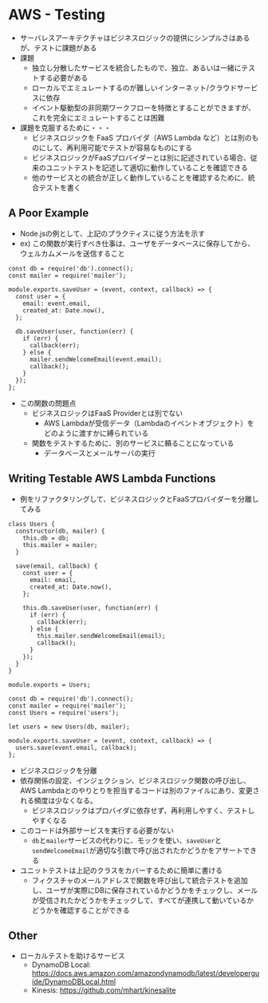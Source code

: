 # AWS - Testing

- サーバレスアーキテクチャはビジネスロジックの提供にシンプルさはあるが、テストに課題がある
- 課題
  - 独立し分散したサービスを統合したもので、独立、あるいは一緒にテストする必要がある
  - ローカルでエミュレートするのが難しいインターネット/クラウドサービスに依存
  - イベント駆動型の非同期ワークフローを特徴とすることができますが、これを完全にエミュレートすることは困難
- 課題を克服するために・・・
  - ビジネスロジックを FaaS プロバイダ（AWS Lambda など）とは別のものにして、再利用可能でテストが容易なものにする
  - ビジネスロジックがFaaSプロバイダーとは別に記述されている場合、従来のユニットテストを記述して適切に動作していることを確認できる
  - 他のサービスとの統合が正しく動作していることを確認するために、統合テストを書く

## A Poor Example
- Node.jsの例として、上記のプラクティスに従う方法を示す
- ex) この関数が実行すべき仕事は、ユーザをデータベースに保存してから、ウェルカムメールを送信すること
```
const db = require('db').connect();
const mailer = require('mailer');

module.exports.saveUser = (event, context, callback) => {
  const user = {
    email: event.email,
    created_at: Date.now(),
  };

  db.saveUser(user, function(err) {
    if (err) {
      callback(err);
    } else {
      mailer.sendWelcomeEmail(event.email);
      callback();
    }
  });
};
```

- この関数の問題点
  - ビジネスロジックはFaaS Providerとは別でない
    - AWS Lambdaが受信データ（Lambdaのイベントオブジェクト）をどのように渡すかに縛られている
  - 関数をテストするために、別のサービスに頼ることになっている
    - データベースとメールサーバの実行

## Writing Testable  AWS Lambda Functions
- 例をリファクタリングして、ビジネスロジックとFaaSプロバイダーを分離してみる

```
class Users {
  constructor(db, mailer) {
    this.db = db;
    this.mailer = mailer;
  }

  save(email, callback) {
    const user = {
      email: email,
      created_at: Date.now(),
    };

    this.db.saveUser(user, function(err) {
      if (err) {
        callback(err);
      } else {
        this.mailer.sendWelcomeEmail(email);
        callback();
      }
    });
  }
}

module.exports = Users;
```

```
const db = require('db').connect();
const mailer = require('mailer');
const Users = require('users');

let users = new Users(db, mailer);

module.exports.saveUser = (event, context, callback) => {
  users.save(event.email, callback);
};
```

- ビジネスロジックを分離
- 依存関係の設定、インジェクション、ビジネスロジック関数の呼び出し、AWS Lambdaとのやりとりを担当するコードは別のファイルにあり、変更される頻度は少なくなる。
  - ビジネスロジックはプロバイダに依存せず、再利用しやすく、テストしやすくなる
- このコードは外部サービスを実行する必要がない
  - `db`と`mailer`サービスの代わりに、モックを使い、`saveUser`と`sendWelcomeEmail`が適切な引数で呼び出されたかどうかをアサートできる
- ユニットテストは上記のクラスをカバーするために簡単に書ける
  - フィクスチャのメールアドレスで関数を呼び出して統合テストを追加し、ユーザが実際にDBに保存されているかどうかをチェックし、メールが受信されたかどうかをチェックして、すべてが連携して動いているかどうかを確認することができる

## Other
- ローカルテストを助けるサービス
  - DynamoDB Local: https://docs.aws.amazon.com/amazondynamodb/latest/developerguide/DynamoDBLocal.html
  - Kinesis: https://github.com/mhart/kinesalite

